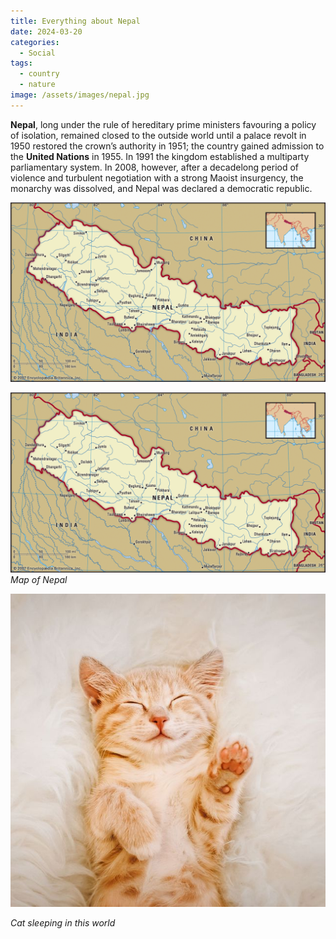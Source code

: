 ```yaml
---
title: Everything about Nepal
date: 2024-03-20
categories:
  - Social
tags:
  - country
  - nature
image: /assets/images/nepal.jpg
---
```

**Nepal**, long under the rule of hereditary prime ministers favouring a policy of isolation, remained closed to the outside world until a palace revolt in 1950 restored the crown’s authority in 1951; the country gained admission to the **United Nations** in 1955. In 1991 the kingdom established a multiparty parliamentary system. In 2008, however, after a decadelong period of violence and turbulent negotiation with a strong Maoist insurgency, the monarchy was dissolved, and Nepal was declared a democratic republic.

![cat is](/assets/images/map.jpg)

![map of nepal](/assets/images/map.jpg)
*Map of Nepal*

![cat](/assets/images/cat.jpg "Cat walking in a bed")

*C﻿at sleeping in this world*
